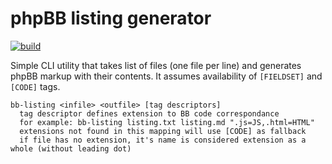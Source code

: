 # phpBB listing generator

[![build](https://github.com/lerarosalene/phpbb-listing-generator/actions/workflows/build.yaml/badge.svg)](https://github.com/lerarosalene/phpbb-listing-generator/actions/workflows/build.yaml)


Simple CLI utility that takes list of files (one file per line) and generates phpBB markup
with their contents. It assumes availability of `[FIELDSET]` and `[CODE]` tags.

```
bb-listing <infile> <outfile> [tag descriptors]
  tag descriptor defines extension to BB code correspondance
  for example: bb-listing listing.txt listing.md ".js=JS,.html=HTML"
  extensions not found in this mapping will use [CODE] as fallback
  if file has no extension, it's name is considered extension as a whole (without leading dot)
```
